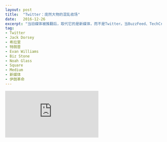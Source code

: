 ```yaml
---
layout: post
title:  "Twitter：庞然大物的混乱收场"
date:   2016-12-26
excerpt: "当旧媒体被推翻后，取代它的是新媒体，而不是Twitter。当BuzzFeed、TechCrunch、Medium、TechCrunch这些新媒体渐渐成熟，纽约时报、时代周刊、华尔街周报这些昔日巨头也已经转型完毕。当人们开始在网上看高质量的新闻后，庞大而混乱的Twitter也会走到尽头。"
tag:
- Twitter
- Jack Dorsey
- 希拉里
- 特朗普
- Evan Williams
- Biz Stone
- Noah Glass
- Square
- Medium
- 新媒体
- 伊朗革命
---
```


<iframe id="article_iframe" src="https://zhuanlan.zhihu.com/p/24609760" frameborder="0" allowfullscreen onload="span();"></iframe>

<script>
function span() {
    document.getElementById("article_iframe").width=document.getElementsByClassName("block-left")[0].offsetWidth*0.8;
    document.getElementById("article_iframe").height=screen.height;
}
</script>
